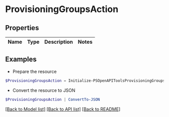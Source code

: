# ProvisioningGroupsAction
## Properties

Name | Type | Description | Notes
------------ | ------------- | ------------- | -------------

## Examples

- Prepare the resource
```powershell
$ProvisioningGroupsAction = Initialize-PSOpenAPIToolsProvisioningGroupsAction 
```

- Convert the resource to JSON
```powershell
$ProvisioningGroupsAction | ConvertTo-JSON
```

[[Back to Model list]](../README.md#documentation-for-models) [[Back to API list]](../README.md#documentation-for-api-endpoints) [[Back to README]](../README.md)


